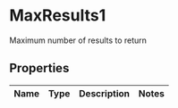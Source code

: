 

# MaxResults1

Maximum number of results to return

## Properties

| Name | Type | Description | Notes |
|------------ | ------------- | ------------- | -------------|



